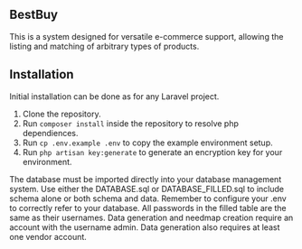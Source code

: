 ## BestBuy

This is a system designed for versatile e-commerce support, allowing the listing and matching of arbitrary types of products.

## Installation

Initial installation can be done as for any Laravel project. 

1. Clone the repository. 
2. Run `composer install` inside the repository to resolve php dependiences.
3. Run `cp .env.example .env` to copy the example environment setup.
4. Run `php artisan key:generate` to generate an encryption key for your environment.

The database must be imported directly into your database management system. Use either the DATABASE.sql or DATABASE_FILLED.sql to include schema alone or both schema and data.
Remember to configure your .env to correctly refer to your database.
All passwords in the filled table are the same as their usernames.
Data generation and needmap creation require an account with the username admin. Data generation also requires at least one vendor account.

